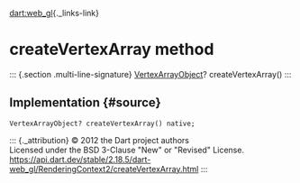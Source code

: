 [dart:web\_gl](../../dart-web_gl/dart-web_gl-library){._links-link}

createVertexArray method
========================

::: {.section .multi-line-signature}
[VertexArrayObject](../vertexarrayobject-class)? createVertexArray()
:::

Implementation {#source}
--------------

``` {.language-dart data-language="dart"}
VertexArrayObject? createVertexArray() native;
```

::: {._attribution}
© 2012 the Dart project authors\
Licensed under the BSD 3-Clause \"New\" or \"Revised\" License.\
<https://api.dart.dev/stable/2.18.5/dart-web_gl/RenderingContext2/createVertexArray.html>
:::
